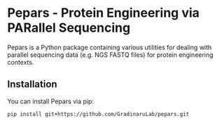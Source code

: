 # Pepars - Protein Engineering via PARallel Sequencing
Pepars is a Python package containing various utilities for dealing with parallel sequencing data (e.g. NGS FASTQ files) for protein engineering contexts.

## Installation
You can install Pepars via pip:
```
pip install git+https://github.com/GradinaruLab/pepars.git
```
